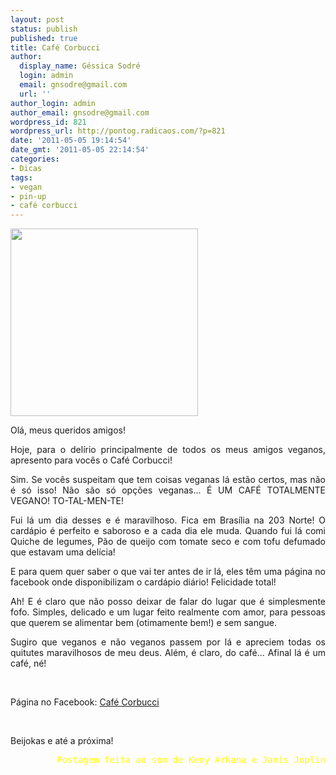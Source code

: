 ```yaml
---
layout: post
status: publish
published: true
title: Café Corbucci
author:
  display_name: Géssica Sodré
  login: admin
  email: gnsodre@gmail.com
  url: ''
author_login: admin
author_email: gnsodre@gmail.com
wordpress_id: 821
wordpress_url: http://pontog.radicaos.com/?p=821
date: '2011-05-05 19:14:54'
date_gmt: '2011-05-05 22:14:54'
categories:
- Dicas
tags:
- vegan
- pin-up
- café corbucci
---
```

<p style="text-align: justify;"><a href="http://pontog.radicaos.com/wp-content/uploads/2011/05/PinUp_12.png"><img class="aligncenter size-medium wp-image-823" title="PinUp_12" src="http://pontog.radicaos.com/wp-content/uploads/2011/05/PinUp_12-300x300.png" alt="" width="300" height="300" /></a></p>
<p style="text-align: justify;">Olá, meus queridos amigos!</p>
<p style="text-align: justify;">Hoje, para o delírio principalmente de todos os meus amigos veganos, apresento para vocês o Café Corbucci!</p>
<p style="text-align: justify;">Sim. Se vocês suspeitam que tem coisas veganas lá estão certos, mas não é só isso! Não são só opções veganas... É UM CAFÉ TOTALMENTE VEGANO! TO-TAL-MEN-TE!</p>
<p style="text-align: justify;">Fui lá um dia desses e é maravilhoso. Fica em Brasília na 203 Norte! O cardápio é perfeito e saboroso e a cada dia ele muda. Quando fui lá comi Quiche de legumes, Pão de queijo com tomate seco e com tofu defumado que estavam uma delícia!</p>
<p style="text-align: justify;">E para quem quer saber o que vai ter antes de ir lá, eles têm uma página no facebook onde disponibilizam o cardápio diário! Felicidade total!</p>
<p style="text-align: justify;">Ah! E é claro que não posso deixar de falar do lugar que é simplesmente fofo. Simples, delicado e um lugar feito realmente com amor, para pessoas que querem se alimentar bem (otimamente bem!) e sem sangue.</p>
<p style="text-align: justify;">Sugiro que veganos e não veganos passem por lá e apreciem todas os quitutes maravilhosos de meu deus. Além, é claro, do café... Afinal lá é um café, né!</p>
<p style="text-align: justify;">&nbsp;</p>
<p style="text-align: justify;">Página no Facebook: <a title="Café Corbucci" href="http://www.facebook.com/pages/Caf%C3%A9-Corbucci/186161561417924" target="_blank">Café Corbucci</a></p>
<p>&nbsp;</p>
<p>Beijokas e até a próxima!</p>
<pre style="text-align: right;"><span style="color: #ffff00;">Postagem feita ao som de Keny Arkana e Janis Joplin</span></pre>
